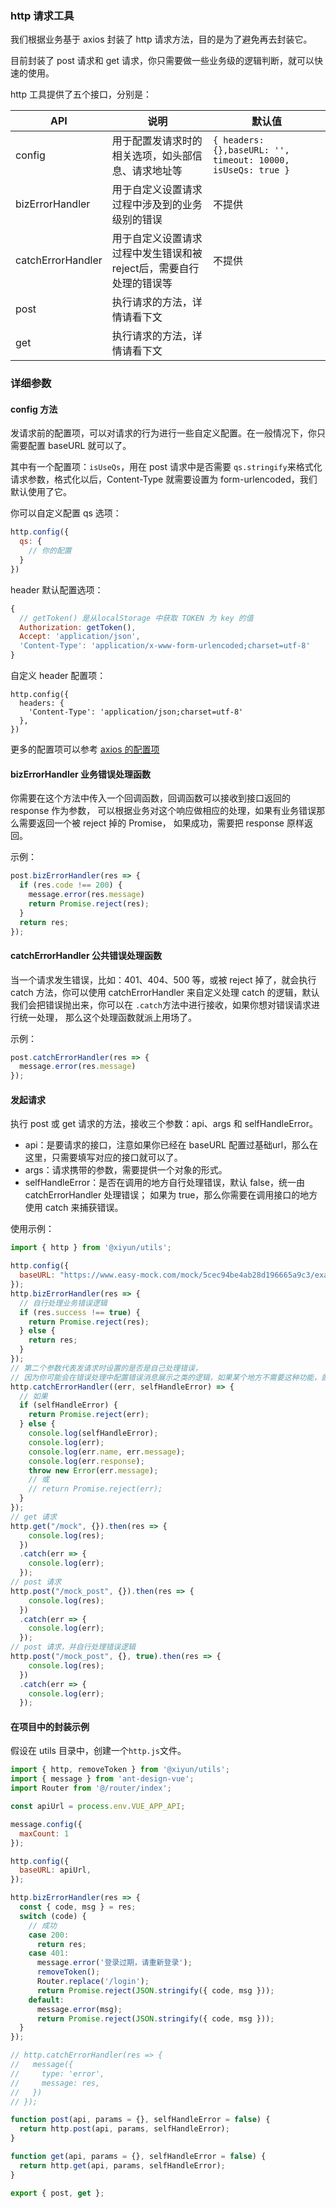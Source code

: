 
### http 请求工具

我们根据业务基于 axios 封装了 http 请求方法，目的是为了避免再去封装它。

目前封装了 post 请求和 get 请求，你只需要做一些业务级的逻辑判断，就可以快速的使用。

http 工具提供了五个接口，分别是：

| API | 说明 | 默认值 |
|---|---|---|
|config|用于配置发请求时的相关选项，如头部信息、请求地址等|`{ headers: {},baseURL: '', timeout: 10000, isUseQs: true }`|
|bizErrorHandler|用于自定义设置请求过程中涉及到的业务级别的错误 |不提供|
|catchErrorHandler|用于自定义设置请求过程中发生错误和被reject后，需要自行处理的错误等|不提供|
|post|执行请求的方法，详情请看下文 ||
|get|执行请求的方法，详情请看下文 ||

### 详细参数

#### config 方法
发请求前的配置项，可以对请求的行为进行一些自定义配置。在一般情况下，你只需要配置 baseURL 就可以了。

其中有一个配置项：`isUseQs`，用在 post 请求中是否需要 `qs.stringify`来格式化请求参数，格式化以后，Content-Type 就需要设置为 form-urlencoded，我们默认使用了它。

你可以自定义配置 qs 选项：
```js
http.config({
  qs: {
    // 你的配置
  }
})
```

header 默认配置选项：
```js
{
  // getToken() 是从localStorage 中获取 TOKEN 为 key 的值
  Authorization: getToken(),
  Accept: 'application/json',
  'Content-Type': 'application/x-www-form-urlencoded;charset=utf-8'
}
```
自定义 header 配置项：
```
http.config({
  headers: {
    'Content-Type': 'application/json;charset=utf-8'
  },
})
```

更多的配置项可以参考 [axios 的配置项](https://github.com/axios/axios#request-config)

#### bizErrorHandler 业务错误处理函数

你需要在这个方法中传入一个回调函数，回调函数可以接收到接口返回的 response 作为参数，
可以根据业务对这个响应做相应的处理，如果有业务错误那么需要返回一个被 reject 掉的 Promise，
如果成功，需要把 response 原样返回。

示例：
```js
post.bizErrorHandler(res => {
  if (res.code !== 200) {
    message.error(res.message)
    return Promise.reject(res);
  }
  return res;
});
```

#### catchErrorHandler 公共错误处理函数

当一个请求发生错误，比如：401、404、500 等，或被 reject 掉了，就会执行 catch 方法，你可以使用 catchErrorHandler 
来自定义处理 catch 的逻辑，默认我们会把错误抛出来，你可以在 `.catch`方法中进行接收，如果你想对错误请求进行统一处理，
那么这个处理函数就派上用场了。

示例：
```js
post.catchErrorHandler(res => {
  message.error(res.message)
});
```

#### 发起请求

执行 post 或 get 请求的方法，接收三个参数：api、args 和 selfHandleError。
- api：是要请求的接口，注意如果你已经在 baseURL 配置过基础url，那么在这里，只需要填写对应的接口就可以了。
- args：请求携带的参数，需要提供一个对象的形式。
- selfHandleError：是否在调用的地方自行处理错误，默认 false，统一由 catchErrorHandler 处理错误；
如果为 true，那么你需要在调用接口的地方使用 catch 来捕获错误。

使用示例：
```js
import { http } from '@xiyun/utils';

http.config({
  baseURL: "https://www.easy-mock.com/mock/5cec94be4ab28d196665a9c3/example"
});
http.bizErrorHandler(res => {
  // 自行处理业务错误逻辑
  if (res.success !== true) {
    return Promise.reject(res);
  } else {
    return res;
  }
});
// 第二个参数代表发请求时设置的是否是自己处理错误，
// 因为你可能会在错误处理中配置错误消息展示之类的逻辑，如果某个地方不需要这种功能，就可以交由该请求自行处理
http.catchErrorHandler((err, selfHandleError) => {
  // 如果
  if (selfHandleError) {
    return Promise.reject(err);
  } else {
    console.log(selfHandleError);
    console.log(err);
    console.log(err.name, err.message);
    console.log(err.response);
    throw new Error(err.message);
    // 或
    // return Promise.reject(err);
  }
});
// get 请求
http.get("/mock", {}).then(res => {
    console.log(res);
  })
  .catch(err => {
    console.log(err);
  });
// post 请求
http.post("/mock_post", {}).then(res => {
    console.log(res);
  })
  .catch(err => {
    console.log(err);
  });
// post 请求，并自行处理错误逻辑
http.post("/mock_post", {}, true).then(res => {
    console.log(res);
  })
  .catch(err => {
    console.log(err);
  });
```

#### 在项目中的封装示例

假设在 utils 目录中，创建一个`http.js`文件。

```js
import { http, removeToken } from '@xiyun/utils';
import { message } from 'ant-design-vue';
import Router from '@/router/index';

const apiUrl = process.env.VUE_APP_API;

message.config({
  maxCount: 1
});

http.config({
  baseURL: apiUrl,
});

http.bizErrorHandler(res => {
  const { code, msg } = res;
  switch (code) {
    // 成功
    case 200:
      return res;
    case 401:
      message.error('登录过期，请重新登录');
      removeToken();
      Router.replace('/login');
      return Promise.reject(JSON.stringify({ code, msg }));
    default:
      message.error(msg);
      return Promise.reject(JSON.stringify({ code, msg }));
  }
});

// http.catchErrorHandler(res => {
//   message({
//     type: 'error',
//     message: res,
//   })
// });

function post(api, params = {}, selfHandleError = false) {
  return http.post(api, params, selfHandleError);
}

function get(api, params = {}, selfHandleError = false) {
  return http.get(api, params, selfHandleError);
}

export { post, get };

```
